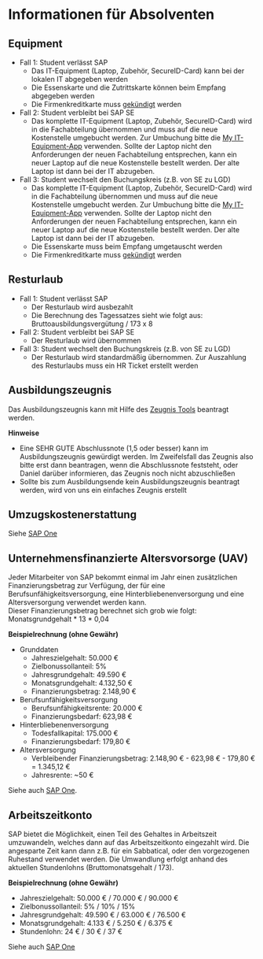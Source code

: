 # Informationen für Absolventen

## Equipment 

- Fall 1: Student verlässt SAP
  - Das IT-Equipment (Laptop, Zubehör, SecureID-Card) kann bei der lokalen IT abgegeben werden 
  - Die Essenskarte und die Zutrittskarte können beim Empfang abgegeben werden 
  - Die Firmenkreditkarte muss [gekündigt](https://one.int.sap/me@sap/travel/corporate_credit_card#cancel_your_card_0268) werden 
- Fall 2: Student verbleibt bei SAP SE 
  - Das komplette IT-Equipment (Laptop, Zubehör, SecureID-Card) wird in die Fachabteilung übernommen und muss auf die neue Kostenstelle umgebucht werden. Zur Umbuchung bitte die [My IT-Equipment-App](https://fiorilaunchpad.sap.com/sites#my-equipment&/role) verwenden. Sollte der Laptop nicht den Anforderungen der neuen
  Fachabteilung entsprechen, kann ein neuer Laptop auf die neue Kostenstelle bestellt werden. Der alte Laptop ist dann bei der IT abzugeben. 
- Fall 3: Student wechselt den Buchungskreis (z.B. von SE zu LGD)
  - Das komplette IT-Equipment (Laptop, Zubehör, SecureID-Card) wird in die Fachabteilung übernommen und muss auf die neue Kostenstelle umgebucht werden. Zur Umbuchung bitte die [My IT-Equipment-App](https://fiorilaunchpad.sap.com/sites#my-equipment&/role) verwenden. Sollte der Laptop nicht den Anforderungen der neuen Fachabteilung entsprechen, kann ein neuer Laptop auf die neue Kostenstelle bestellt werden. Der alte Laptop ist dann bei der IT abzugeben. 
  - Die Essenskarte muss beim Empfang umgetauscht werden 
  - Die Firmenkreditkarte muss [gekündigt](https://one.int.sap/me@sap/travel/corporate_credit_card#cancel_your_card_0268) werden 

## Resturlaub 

- Fall 1: Student verlässt SAP
  - Der Resturlaub wird ausbezahlt
  - Die Berechnung des Tagessatzes sieht wie folgt aus: Bruttoausbildungsvergütung / 173 x 8 
- Fall 2: Student verbleibt bei SAP SE 
  - Der Resturlaub wird übernommen 
- Fall 3: Student wechselt den Buchungskreis (z.B. von SE zu LGD) 
  - Der Resturlaub wird standardmäßig übernommen. Zur Auszahlung des Resturlaubs muss ein HR Ticket erstellt werden 

## Ausbildungszeugnis 

Das Ausbildungszeugnis kann mit Hilfe des [Zeugnis Tools](https://fiorilaunchpad.sap.com/sites#scdzgeness-Display) beantragt werden. 

**Hinweise** 
- Eine SEHR GUTE Abschlussnote (1,5 oder besser) kann im Ausbildungszeugnis gewürdigt werden. Im Zweifelsfall das Zeugnis also bitte erst dann beantragen, wenn die Abschlussnote feststeht, oder Daniel darüber informieren, das Zeugnis noch nicht abzuschließen
- Sollte bis zum Ausbildungsende kein Ausbildungszeugnis beantragt werden, wird von uns ein einfaches Zeugnis erstellt

## Umzugskostenerstattung 

Siehe [SAP One](https://one.int.sap/me@sap/benefits/relocation_costs_own_household)

## Unternehmensfinanzierte Altersvorsorge (UAV) 

Jeder Mitarbeiter von SAP bekommt einmal im Jahr einen zusätzlichen Finanzierungsbetrag zur Verfügung, der für eine Berufsunfähigkeitsversorgung, eine Hinterbliebenenversorgung und eine Altersversorgung verwendet werden kann.  
Dieser Finanzierungsbetrag berechnet sich grob wie folgt: Monatsgrundgehalt * 13 * 0,04 

**Beispielrechnung (ohne Gewähr)**

- Grunddaten
  - Jahreszielgehalt: 50.000 € 
  - Zielbonussollanteil: 5% 
  - Jahresgrundgehalt: 49.590 € 
  - Monatsgrundgehalt: 4.132,50 € 
  - Finanzierungsbetrag: 2.148,90 €
- Berufsunfähigkeitsversorgung 
  - Berufsunfähigkeitsrente: 20.000 € 
  - Finanzierungsbedarf: 623,98 € 
- Hinterbliebenenversorgung
  - Todesfallkapital: 175.000 € 
  - Finanzierungsbedarf: 179,80 € 
- Altersversorgung
  - Verbleibender Finanzierungsbetrag: 2.148,90 € - 623,98 € - 179,80 € = 1.345,12 € 
  - Jahresrente: ~50 € 

Siehe auch [SAP One](https://one.int.sap/me@sap/benefits/pensions#uav_369c).

## Arbeitszeitkonto 

SAP bietet die Möglichkeit, einen Teil des Gehaltes in Arbeitszeit umzuwandeln, welches dann auf das Arbeitszeitkonto eingezahlt wird. Die angesparte Zeit kann dann z.B. für ein Sabbatical, oder den vorgezogenen Ruhestand verwendet werden. 
Die Umwandlung erfolgt anhand des aktuellen Stundenlohns (Bruttomonatsgehalt / 173). 

**Beispielrechnung (ohne Gewähr)**

- Jahreszielgehalt: 50.000 € / 70.000 € / 90.000 € 
- Zielbonussollanteil: 5% / 10% / 15% 
- Jahresgrundgehalt: 49.590 € / 63.000 € / 76.500 € 
- Monatsgrundgehalt: 4.133 € / 5.250 € / 6.375 € 
- Stundenlohn: 24 € / 30 € / 37 € 

Siehe auch [SAP One](https://one.int.sap/me@sap/benefits/pensions#azk_de91)
